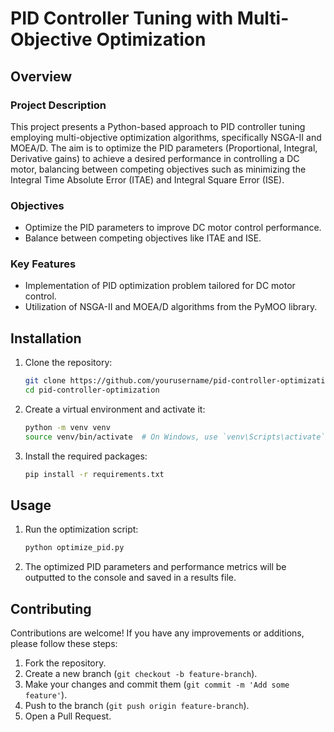 # PID Controller Tuning with Multi-Objective Optimization

## Overview

### Project Description
This project presents a Python-based approach to PID controller tuning employing multi-objective optimization algorithms, specifically NSGA-II and MOEA/D. The aim is to optimize the PID parameters (Proportional, Integral, Derivative gains) to achieve a desired performance in controlling a DC motor, balancing between competing objectives such as minimizing the Integral Time Absolute Error (ITAE) and Integral Square Error (ISE).

### Objectives
- Optimize the PID parameters to improve DC motor control performance.
- Balance between competing objectives like ITAE and ISE.

### Key Features
- Implementation of PID optimization problem tailored for DC motor control.
- Utilization of NSGA-II and MOEA/D algorithms from the PyMOO library.

## Installation

1. Clone the repository:
    ```sh
    git clone https://github.com/yourusername/pid-controller-optimization.git
    cd pid-controller-optimization
    ```

2. Create a virtual environment and activate it:
    ```sh
    python -m venv venv
    source venv/bin/activate  # On Windows, use `venv\Scripts\activate`
    ```

3. Install the required packages:
    ```sh
    pip install -r requirements.txt
    ```

## Usage

1. Run the optimization script:
    ```sh
    python optimize_pid.py
    ```

2. The optimized PID parameters and performance metrics will be outputted to the console and saved in a results file.

## Contributing
Contributions are welcome! If you have any improvements or additions, please follow these steps:

1. Fork the repository.
2. Create a new branch (`git checkout -b feature-branch`).
3. Make your changes and commit them (`git commit -m 'Add some feature'`).
4. Push to the branch (`git push origin feature-branch`).
5. Open a Pull Request.
